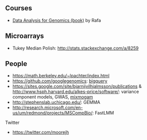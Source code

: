 ## Courses

* [Data Analysis for Genomics (book)](http://genomicsclass.github.io/book/) by Rafa

## Microarrays

* Tukey Median Polish: http://stats.stackexchange.com/a/8259

## People

* https://math.berkeley.edu/~lpachter/index.html
* https://github.com/googlegenomics: [bigquery](https://cloud.google.com/bigquery/what-is-bigquery)
* https://sites.google.com/site/bjarnijvilhjalmsson/publications & http://www.hsph.harvard.edu/alkes-price/software/: variance component models, GWAS, [mixmogam](https://github.com/bvilhjal/mixmogam)
* http://stephenslab.uchicago.edu/: GEMMA
* http://research.microsoft.com/en-us/um/redmond/projects/MSCompBio/: FastLMM

Twitter

* https://twitter.com/moorejh
